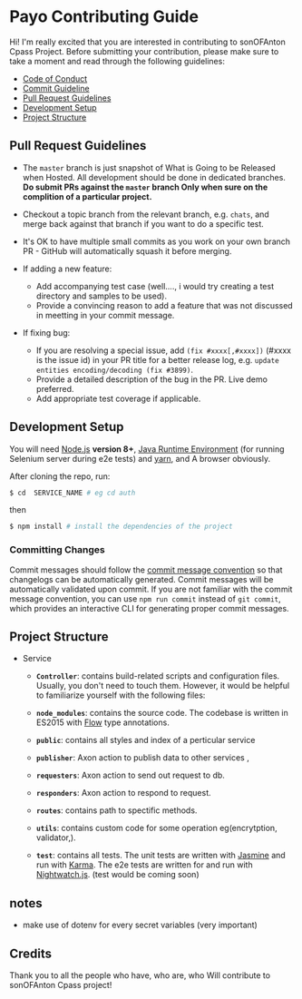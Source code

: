 # Payo  Contributing Guide

Hi! I'm really excited that you are interested in contributing to sonOFAnton Cpass Project. Before submitting your contribution, please make sure to take a moment and read through the following guidelines:

- [Code of Conduct](https://github.com/adeojoemmanuel/payo/blob/master/CODE_OF_CONDUCT.md)
- [Commit Guideline](https://github.com/adeojoemmanuel/payo/blob/master/COMMIT_CONVENTION.md)
- [Pull Request Guidelines](#pull-request-guidelines)
- [Development Setup](#development-setup)
- [Project Structure](#project-structure)


## Pull Request Guidelines

- The `master` branch is just  snapshot of What is Going to be Released when Hosted. All development should be done in dedicated branches. **Do submit PRs against the `master` branch Only when sure on the complition of a particular project.**

- Checkout a topic branch from the relevant branch, e.g. `chats`, and merge back against that branch if you want to do a specific test.

- It's OK to have multiple small commits as you work on your own branch PR - GitHub will automatically squash it before merging.

- If adding a new feature:
  - Add accompanying test case (well...., i would try creating a test directory and samples to be used).
  - Provide a convincing reason to add a feature that was not discussed in meetting in your commit message. 

- If fixing bug:
  - If you are resolving a special issue, add `(fix #xxxx[,#xxxx])` (#xxxx is the issue id) in your PR title for a better release log, e.g. `update entities encoding/decoding (fix #3899)`.
  - Provide a detailed description of the bug in the PR. Live demo preferred.
  - Add appropriate test coverage if applicable.

## Development Setup

You will need [Node.js](http://nodejs.org) **version 8+**, [Java Runtime Environment](http://www.oracle.com/technetwork/java/javase/downloads/index.html) (for running Selenium server during e2e tests) and [yarn](https://yarnpkg.com/en/docs/install), and A browser obviously.

After cloning the repo, run:

``` bash
$ cd  SERVICE_NAME # eg cd auth
```

then 

``` bash
$ npm install # install the dependencies of the project
```

### Committing Changes

Commit messages should follow the [commit message convention](./COMMIT_CONVENTION.md) so that changelogs can be automatically generated. Commit messages will be automatically validated upon commit. If you are not familiar with the commit message convention, you can use `npm run commit` instead of `git commit`, which provides an interactive CLI for generating proper commit messages.


## Project Structure

- Service
	- **`Controller`**: contains build-related scripts and configuration files. Usually, you don't need to touch them. However, it would be helpful to familiarize yourself with the following files:

	- **`node_modules`**: contains the source code. The codebase is written in ES2015 with [Flow](https://flowtype.org/) type annotations.

	- **`public`**: contains all styles and index of a perticular service

	- **`publisher`**: Axon action to publish data to other services ,  

	- **`requesters`**: Axon action to send out request to db.

	- **`responders`**: Axon action to respond  to request.

	- **`routes`**: contains path to spectific methods.

	- **`utils`**: contains custom code for some operation eg(encrytption, validator,).

	- **`test`**: contains all tests. The unit tests are written with [Jasmine](http://jasmine.github.io/2.3/introduction.html) and run with [Karma](http://karma-runner.github.io/0.13/index.html). The e2e tests are written for and run with [Nightwatch.js](http://nightwatchjs.org/). (test would be coming soon)

## notes
- make use of dotenv for every secret variables  (very important)

  
## Credits

Thank you to all the people who have, who are, who Will  contribute to sonOFAnton Cpass project!


